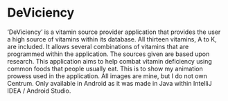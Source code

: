 # DeViciency
‘DeViciency’ is a vitamin source provider application that provides the user a high source of vitamins within its database. All thirteen vitamins, A to K, are included. It allows several combinations of vitamins that are programmed within the application. The sources given are based upon research. This application aims to help combat vitamin deficiency using common foods that people usually eat. This is to show my animation prowess used in the application. All images are mine, but I do not own Centrum. Only available in Android as it was made in Java within IntelliJ IDEA / Android Studio.
